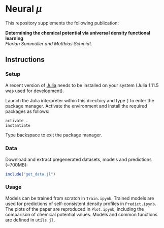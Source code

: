 # Neural $\mu$

This repository supplements the following publication:

**Determining the chemical potential via universal density functional learning**  
*Florian Sammüller and Matthias Schmidt.*


## Instructions

### Setup

A recent version of [Julia](https://julialang.org/install/) needs to be installed on your system (Julia 1.11.5 was used for development).

Launch the Julia interpreter within this directory and type `]` to enter the package manager.
Activate the environment and install the required packages as follows:

```julia
activate .
instantiate
```

Type backspace to exit the package manager.

### Data

Download and extract pregenerated datasets, models and predictions (~700MB):

```julia
include("get_data.jl")
```

### Usage

Models can be trained from scratch in `Train.ipynb`.
Trained models are used for predictions of self-consistent density profiles in `Predict.ipynb`.
The plots of the paper are reproduced in `Plot.ipynb`, including the comparison of chemical potential values.
Models and common functions are defined in `utils.jl`.
